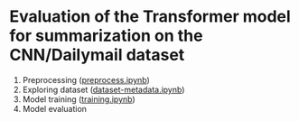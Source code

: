 # Evaluation of the Transformer model for summarization on the CNN/Dailymail dataset

1. Preprocessing ([preprocess.ipynb](preprocess.ipynb))
2. Exploring dataset ([dataset-metadata.ipynb](dataset-metadata.ipynb))
3. Model training ([training.ipynb](training.ipynb))
4. Model evaluation

